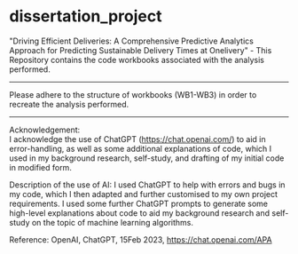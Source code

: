 # dissertation_project
"Driving Efficient Deliveries: A Comprehensive Predictive Analytics Approach for Predicting Sustainable Delivery Times at Onelivery" - This Repository contains the code workbooks associated with the analysis performed.

--------------------------------------------------
Please adhere to the structure of workbooks (WB1-WB3) in order to recreate the analysis performed. 

--------------------------------------------------
Acknowledgement:  
I acknowledge the use of ChatGPT (https://chat.openai.com/) to aid in error-handling, as well as some additional explanations of code, which I used in my background research, self-study, and drafting of my initial code in modified form. 

Description of the use of AI:
I used ChatGPT to help with errors and bugs in my code, which I then adapted and further customised to my own project requirements. I used some further ChatGPT prompts to generate some high-level explanations about code to aid my background research and self-study on the topic of machine learning algorithms. 

Reference:
OpenAI, ChatGPT, 15Feb 2023, https://chat.openai.com/APA
